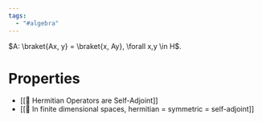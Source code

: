 ```yaml
---
tags:
  - "#algebra"
---
```

$A: \braket{Ax, y} = \braket{x, Ay}, \forall x,y \in H$.

# Properties
- [[📗 Hermitian Operators are Self-Adjoint]]
- [[📗 In finite dimensional spaces, hermitian = symmetric = self-adjoint]]